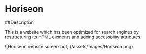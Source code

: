 # Horiseon

##Description

This is a website which has been optimized for search engines by restructuring its HTML elements and adding accessbility attributes.

![Horiseon website screenshot] (/assets/images/Horiseon.png)

